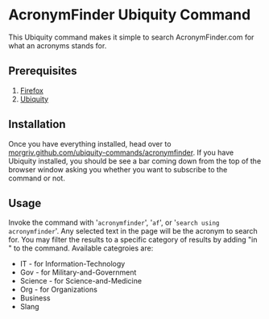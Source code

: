 AcronymFinder Ubiquity Command
==============================

This Ubiquity command makes it simple to search AcronymFinder.com for what an acronyms stands for.

Prerequisites
-------------

1. [Firefox](http://getfirefox.com/ "Get Firefox")
2. [Ubiquity](https://wiki.mozilla.org/Labs/Ubiquity "Get Ubiquity")

Installation
------------

Once you have everything installed, head over to [morgriv.github.com/ubiquity-commands/acronymfinder](http://morgriv.github.com/ubiquity-commands/acronymfinder). If you have Ubiquity installed, you should be see a bar coming down from the top of the browser window asking you whether you want to subscribe to the command or not.

Usage
-----

Invoke the command with '`acronymfinder`', '`af`', or '`search using acronymfinder`'. Any selected text in the page will be the acronym to search for.
You may filter the results to a specific category of results by adding "in <category>" to the command. Available categroies are:
* IT - for Information-Technology
* Gov - for Military-and-Government
* Science - for Science-and-Medicine
* Org - for Organizations
* Business
* Slang